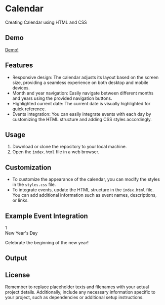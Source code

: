 # Calendar

Creating Calendar using HTML and CSS

## Demo

[Demo!]()

## Features

- Responsive design: The calendar adjusts its layout based on the screen size, providing a seamless experience on both desktop and mobile devices.
- Month and year navigation: Easily navigate between different months and years using the provided navigation buttons.
- Highlighted current date: The current date is visually highlighted for quick reference.
- Events integration: You can easily integrate events with each day by customizing the HTML structure and adding CSS styles accordingly.

## Usage

1. Download or clone the repository to your local machine.
2. Open the `index.html` file in a web browser.

## Customization

- To customize the appearance of the calendar, you can modify the styles in the `styles.css` file.
- To integrate events, update the HTML structure in the `index.html` file. You can add additional information such as event names, descriptions, or links.

## Example Event Integration

<!-- Sample event for 1st January 2024 -->
<div class="calendar-day event-day">
    <span class="day-number">1</span>
    <div class="event">
        <span class="event-title">New Year's Day</span>
        <p class="event-description">Celebrate the beginning of the new year!</p>
    </div>
</div>

## Output



## License

Remember to replace placeholder texts and filenames with your actual project details. Additionally, include any necessary information specific to your project, such as dependencies or additional setup instructions.


